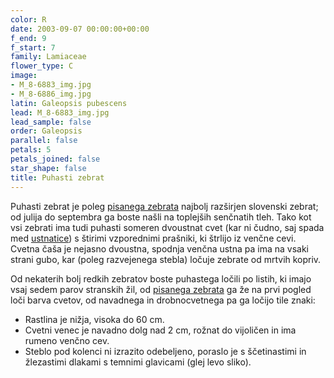 ```yaml
---
color: R
date: 2003-09-07 00:00:00+00:00
f_end: 9
f_start: 7
family: Lamiaceae
flower_type: C
image:
- M_8-6883_img.jpg
- M_8-6886_img.jpg
latin: Galeopsis pubescens
lead: M_8-6883_img.jpg
lead_sample: false
order: Galeopsis
parallel: false
petals: 5
petals_joined: false
star_shape: false
title: Puhasti zebrat
---
```

Puhasti zebrat je poleg [pisanega zebrata](../galeopsisspeciosa/) najbolj razširjen slovenski zebrat; od julija do septembra ga boste našli na toplejših senčnatih tleh. Tako kot vsi zebrati ima tudi puhasti someren dvoustnat cvet (kar ni čudno, saj spada med [ustnatice](../family/lamiaceae/)) s štirimi vzporednimi prašniki, ki štrlijo iz venčne cevi. Cvetna čaša je nejasno dvoustna, spodnja venčna ustna pa ima na vsaki strani gubo, kar (poleg razvejenega stebla) ločuje zebrate od mrtvih kopriv.

Od nekaterih bolj redkih zebratov boste puhastega ločili po listih, ki imajo vsaj sedem parov stranskih žil, od [pisanega zebrata](../galeopsisspeciosa/) ga že na prvi pogled loči barva cvetov, od navadnega in drobnocvetnega pa ga ločijo tile znaki:

-   Rastlina je nižja, visoka do 60 cm.
-   Cvetni venec je navadno dolg nad 2 cm, rožnat do vijoličen in ima rumeno venčno cev.
-   Steblo pod kolenci ni izrazito odebeljeno, poraslo je s ščetinastimi in žlezastimi dlakami s temnimi glavicami (glej levo sliko).
